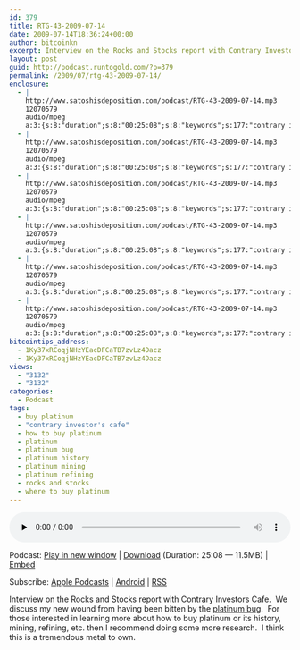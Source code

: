 ```yaml
---
id: 379
title: RTG-43-2009-07-14
date: 2009-07-14T18:36:24+00:00
author: bitcoinkn
excerpt: Interview on the Rocks and Stocks report with Contrary Investors Cafe discussing what is platinum, its uses, annual worldwide production and future in the Information Age.
layout: post
guid: http://podcast.runtogold.com/?p=379
permalink: /2009/07/rtg-43-2009-07-14/
enclosure:
  - |
    http://www.satoshisdeposition.com/podcast/RTG-43-2009-07-14.mp3
    12070579
    audio/mpeg
    a:3:{s:8:"duration";s:8:"00:25:08";s:8:"keywords";s:177:"contrary investors cafe, rocks and stocks, platinum, how to buy platinum, platinum bug, platinum history, platinum mining, platinum refining, buy platinum, where to buy platinum";s:6:"author";s:17:"Trace Mayer, J.D.";}
  - |
    http://www.satoshisdeposition.com/podcast/RTG-43-2009-07-14.mp3
    12070579
    audio/mpeg
    a:3:{s:8:"duration";s:8:"00:25:08";s:8:"keywords";s:177:"contrary investors cafe, rocks and stocks, platinum, how to buy platinum, platinum bug, platinum history, platinum mining, platinum refining, buy platinum, where to buy platinum";s:6:"author";s:17:"Trace Mayer, J.D.";}
  - |
    http://www.satoshisdeposition.com/podcast/RTG-43-2009-07-14.mp3
    12070579
    audio/mpeg
    a:3:{s:8:"duration";s:8:"00:25:08";s:8:"keywords";s:177:"contrary investors cafe, rocks and stocks, platinum, how to buy platinum, platinum bug, platinum history, platinum mining, platinum refining, buy platinum, where to buy platinum";s:6:"author";s:17:"Trace Mayer, J.D.";}
  - |
    http://www.satoshisdeposition.com/podcast/RTG-43-2009-07-14.mp3
    12070579
    audio/mpeg
    a:3:{s:8:"duration";s:8:"00:25:08";s:8:"keywords";s:177:"contrary investors cafe, rocks and stocks, platinum, how to buy platinum, platinum bug, platinum history, platinum mining, platinum refining, buy platinum, where to buy platinum";s:6:"author";s:17:"Trace Mayer, J.D.";}
  - |
    http://www.satoshisdeposition.com/podcast/RTG-43-2009-07-14.mp3
    12070579
    audio/mpeg
    a:3:{s:8:"duration";s:8:"00:25:08";s:8:"keywords";s:177:"contrary investors cafe, rocks and stocks, platinum, how to buy platinum, platinum bug, platinum history, platinum mining, platinum refining, buy platinum, where to buy platinum";s:6:"author";s:17:"Trace Mayer, J.D.";}
  - |
    http://www.satoshisdeposition.com/podcast/RTG-43-2009-07-14.mp3
    12070579
    audio/mpeg
    a:3:{s:8:"duration";s:8:"00:25:08";s:8:"keywords";s:177:"contrary investors cafe, rocks and stocks, platinum, how to buy platinum, platinum bug, platinum history, platinum mining, platinum refining, buy platinum, where to buy platinum";s:6:"author";s:17:"Trace Mayer, J.D.";}
bitcointips_address:
  - 1Ky37xRCoqjNHzYEacDFCaTB7zvLz4Dacz
  - 1Ky37xRCoqjNHzYEacDFCaTB7zvLz4Dacz
views:
  - "3132"
  - "3132"
categories:
  - Podcast
tags:
  - buy platinum
  - "contrary investor's cafe"
  - how to buy platinum
  - platinum
  - platinum bug
  - platinum history
  - platinum mining
  - platinum refining
  - rocks and stocks
  - where to buy platinum
---
```

<!--powerpress_player-->

<div class="powerpress_player" id="powerpress_player_5633">
  <audio class="wp-audio-shortcode" id="audio-379-44" preload="none" style="width: 100%;" controls="controls"><source type="audio/mpeg" src="http://media.blubrry.com/bitcoinruntogold/p/www.satoshisdeposition.com/podcast/RTG-43-2009-07-14.mp3?_=44" /><a href="http://media.blubrry.com/bitcoinruntogold/p/www.satoshisdeposition.com/podcast/RTG-43-2009-07-14.mp3">http://media.blubrry.com/bitcoinruntogold/p/www.satoshisdeposition.com/podcast/RTG-43-2009-07-14.mp3</a></audio>
</div>

<p class="powerpress_links powerpress_links_mp3">
  Podcast: <a href="http://media.blubrry.com/bitcoinruntogold/p/www.satoshisdeposition.com/podcast/RTG-43-2009-07-14.mp3" class="powerpress_link_pinw" target="_blank" title="Play in new window" onclick="return powerpress_pinw('https://www.bitcoin.kn/?powerpress_pinw=379-podcast');" rel="nofollow">Play in new window</a> | <a href="http://media.blubrry.com/bitcoinruntogold/s/www.satoshisdeposition.com/podcast/RTG-43-2009-07-14.mp3" class="powerpress_link_d" title="Download" rel="nofollow" download="RTG-43-2009-07-14.mp3">Download</a> (Duration: 25:08 &#8212; 11.5MB) | <a href="#" class="powerpress_link_e" title="Embed" onclick="return powerpress_show_embed('379-podcast');" rel="nofollow">Embed</a>
</p>

<p class="powerpress_embed_box" id="powerpress_embed_379-podcast" style="display: none;">
  <input id="powerpress_embed_379-podcast_t" type="text" value="<iframe width=&quot;320&quot; height=&quot;30&quot; src=&quot;https://www.bitcoin.kn/?powerpress_embed=379-podcast&amp;powerpress_player=mediaelement-audio&quot; frameborder=&quot;0&quot; scrolling=&quot;no&quot;></iframe>" onclick="javascript: this.select();" onfocus="javascript: this.select();" style="width: 70%;" readOnly />
</p>

<p class="powerpress_links powerpress_subscribe_links">
  Subscribe: <a href="https://itunes.apple.com/WebObjects/MZStore.woa/wa/viewPodcast?id=301670981&mt=2&ls=1#episodeGuid=http%3A%2F%2Fpodcast.runtogold.com%2F%3Fp%3D379" class="powerpress_link_subscribe powerpress_link_subscribe_itunes" title="Subscribe on Apple Podcasts" rel="nofollow">Apple Podcasts</a> | <a href="https://subscribeonandroid.com/www.bitcoin.kn/feed/podcast/" class="powerpress_link_subscribe powerpress_link_subscribe_android" title="Subscribe on Android" rel="nofollow">Android</a> | <a href="https://www.bitcoin.kn/feed/podcast/" class="powerpress_link_subscribe powerpress_link_subscribe_rss" title="Subscribe via RSS" rel="nofollow">RSS</a>
</p>

Interview on the Rocks and Stocks report with Contrary Investors Cafe.  We discuss my new wound from having been bitten by the <a title="platinum" href="http://www.runtogold.com/2009/07/platinum-liquidity-increases/" target="_blank">platinum bug</a>.  For those interested in learning more about how to buy platinum or its history, mining, refining, etc. then I recommend doing some more research.  I think this is a tremendous metal to own.